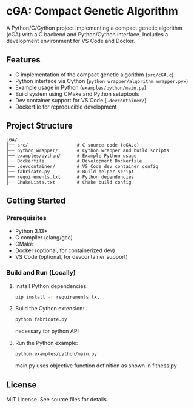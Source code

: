 # cGA: Compact Genetic Algorithm

A Python/C/Cython project implementing a compact genetic algorithm (cGA) with a C backend and Python/Cython interface. Includes a development environment for VS Code and Docker.

## Features
- C implementation of the compact genetic algorithm (`src/cGA.c`)
- Python interface via Cython (`python_wrapper/algorithm_wrapper.pyx`)
- Example usage in Python (`examples/python/main.py`)
- Build system using CMake and Python setuptools
- Dev container support for VS Code (`.devcontainer/`)
- Dockerfile for reproducible development

## Project Structure
```
cGA/
├── src/                  # C source code (cGA.c)
├── python_wrapper/       # Cython wrapper and build scripts
├── examples/python/      # Example Python usage
├── Dockerfile            # Development Dockerfile
├── .devcontainer/        # VS Code dev container config
├── fabricate.py          # Build helper script
├── requirements.txt      # Python dependencies
├── CMakeLists.txt        # CMake build config
```

## Getting Started

### Prerequisites
- Python 3.13+
- C compiler (clang/gcc)
- CMake
- Docker (optional, for containerized dev)
- VS Code (optional, for devcontainer support)

### Build and Run (Locally)
1. Install Python dependencies:
   ```sh
   pip install -r requirements.txt
   ```
2. Build the Cython extension:
   ```sh
   python fabricate.py
   ```
   necessary for python API
   
3. Run the Python example:
   ```sh
   python examples/python/main.py
   ```
   main.py uses objective function definition as shown in fitness.py

## License
MIT License. See source files for details.
